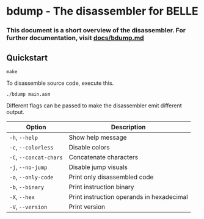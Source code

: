 # bdump - The disassembler for BELLE

### This document is a short overview of the disassembler. For further documentation, visit [docs/bdump.md](https://github.com/BlueGummi/belle/blob/master/docs/bdump.md)

## Quickstart


```make```

To disassemble source code, execute this.

```./bdump main.asm```

Different flags can be passed to make the disassembler emit different output.


| Option               | Description                                         |
|----------------------|-----------------------------------------------------|
| `-h`, `--help`       | Show help message                     |
| `-c`, `--colorless`  | Disable colors                                      |
| `-C`, `--concat-chars`| Concatenate characters                              |
| `-j`, `--no-jump`    | Disable jump visuals                                |
| `-o`, `--only-code`  | Print only disassembled code                        |
| `-b`, `--binary`     | Print instruction binary                            |
| `-X`, `--hex`        | Print instruction operands in hexadecimal           |
| `-V`, `--version`    | Print version                                       |
